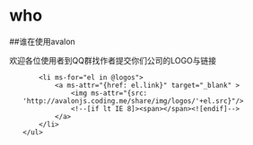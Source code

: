 # who

##谁在使用avalon
<p>欢迎各位使用者到QQ群找作者提交你们公司的LOGO与链接</p>

<script src="//cdn.bootcss.com/avalon.js/2.1.0/avalon.js"></script>

<script type="text/javascript">
    var logos = [
        {
            src: "qunar.jpg",
            link: "http://www.qunar.com/"
        }, {
            src: "wuxian.baidu.jpg",
            link: "http://wuxian.baidu.com/"
        }, {
            src: "market.baidu.jpg",
            link: "javascript:void 0"
        }, {
            src: "baidutuiguang.jpeg",
            link: "http://tuiguang.baidu.com"
        },
        {
            src: "bianfeng.png",
            link: "http://www.bianfeng.com/"
        },
        {
            src: "octmami_logo.png",
            link: "http://octmami.com/"
        },
        {
            src: "ccssoft.jpg",
            link: "http://www.ccssoft.com.cn/"
        }, {
            src: "maimaiys.png",
            link: "http://www.maimaiys.com/"
        }, {
            src: "quanshi_logo.jpg",
            link: "http://www.quanshi.com/"
        }, {
            src: "ronglian.png",
            link: "http://www.ronglian.com/"
        }, {
            src: "sdl_logo.png",
            link: "http://www.cloudary.com.cn/"
        }, {
            src: "sohulogo.png",
            link: "http://www.sohu.com/"
        }, {
            src: "ustack.png",
            link: "http://www.ustack.com/"
        }, {
            src: "wiz.jpg",
            link: "https://note.wiz.cn/"
        }, {
            src: "wps.jpg",
            link: "https://vip.wps.cn/"
        }, {
            src: "xiaojukeji.png",
            link: "http://www.xiaojukeji.com/website/index.html"
        }, {
            src: "isoftstone.png",
            link: "http://www.isoftstone.com/cn/industries/insurance.aspx?id=insurance"
        }, {
            src: "cevlink.png",
            link: "http://www.cevlink.com/"
        }, {
            src: "xiezhe.png",
            link: "http://xizhe.it"
        }, {
            src: "chinaedu.jpg",
            link: "http://www.chinaedu.net/"
        }, {
            src: "itangyuan.png",
            link: "http://itangyuan.com"
        }, {
            src: "syntop_logo.png",
            link: "http://www.syntop.com"
        }, {
            src: "angelcrunch.png",
            link: "http://angelcrunch.com/"
        }, {
            src: "newwwedu.png",
            link: "http://www.newwwedu.com/"
        }, {
            src: "vcb.jpg",
            link: "http://crmdemo.vcb.cn/loginview.aspx?ReturnUrl=/default.aspx"
        }, {
            src: "niaobushi.png",
            link: "http://www.niaobushi360.com/"
        }, {
            src: "mokylin.png",
            link: "http://www.mokylin.com/"
        }, {
            src: "aiispo.jpg",
            link: "http://aiispo.cn/"
        }, {
            src: "wohuizhong.png",
            link: "http://www.wohuizhong.com/"
        }, {
            src: "kagou.png",
            link: "http://www.cargopm.com/dzg-system-front/#!/home"
        }, {
            src: "easyzhx.png",
            link: "http://www.easyzhx.com/"
        },
        {
            src: "aoyou.jpg",
            title: "中青旅遨游网",
            link: "http://www.aoyou.com/"
        },
        {
            src: "86shop.jpg",
            title: "86店管家",
            link: "http://shop.86583.com/Login"
        },
        {
            src: "goopal.png",
            title: "果仁市场",
            link: "https://www.goopal.com.cn/wx/about-us.html"
        },
        {
            src: "qixin.png",
            title: "启信宝",
            link: "http://www.qixin.com/"
        }

    ];

    avalon.define({
        $id: "logos",
        logos: logos
    });
</script>
<style>

</style>

<div class="row jumbotron">
    <ul class="logos" ms-controller="logos">

        <li ms-for="el in @logos">
            <a ms-attr="{href: el.link}" target="_blank" >
                <img ms-attr="{src: 'http://avalonjs.coding.me/share/img/logos/'+el.src}"/>
                <!--[if lt IE 8]><span></span><![endif]-->
            </a>
        </li>
    </ul>
</div>